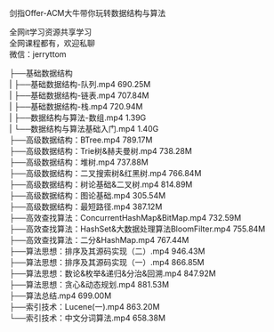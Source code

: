 剑指Offer-ACM大牛带你玩转数据结构与算法

全网it学习资源共享学习<br>全网课程都有，欢迎私聊<br>微信：jerryttom<br>

├──基础数据结构<br> | ├──基础数据结构-队列.mp4 690.25M<br> | ├──基础数据结构-链表.mp4 707.84M<br> | ├──基础数据结构-栈.mp4 720.94M<br> | ├──数据结构与算法-数组.mp4 1.39G<br> | └──数据结构与算法基础入门.mp4 1.40G<br> ├──高级数据结构：BTree.mp4 789.17M<br> ├──高级数据结构：Trie树&amp;赫夫曼树.mp4 738.28M<br> ├──高级数据结构：堆树.mp4 737.88M<br> ├──高级数据结构：二叉搜索树&amp;红黑树.mp4 766.84M<br> ├──高级数据结构：树论基础&amp;二叉树.mp4 814.89M<br> ├──高级数据结构：图论基础.mp4 305.54M<br> ├──高级数据结构：最短路径.mp4 387.12M<br> ├──高效查找算法：ConcurrentHashMap&amp;BitMap.mp4 732.59M<br> ├──高效查找算法：HashSet&amp;大数据处理算法BloomFilter.mp4 755.84M<br> ├──高效查找算法：二分&amp;HashMap.mp4 767.44M<br> ├──算法思想：排序及其源码实现（二）.mp4 946.43M<br> ├──算法思想：排序及其源码实现（一）.mp4 866.85M<br> ├──算法思想：数论&amp;枚举&amp;递归&amp;分治&amp;回溯.mp4 847.92M<br> ├──算法思想：贪心&amp;动态规划.mp4 881.53M<br> ├──算法总结.mp4 699.00M<br> ├──索引技术：Lucene(一).mp4 863.20M<br> └──索引技术：中文分词算法.mp4 658.38M
